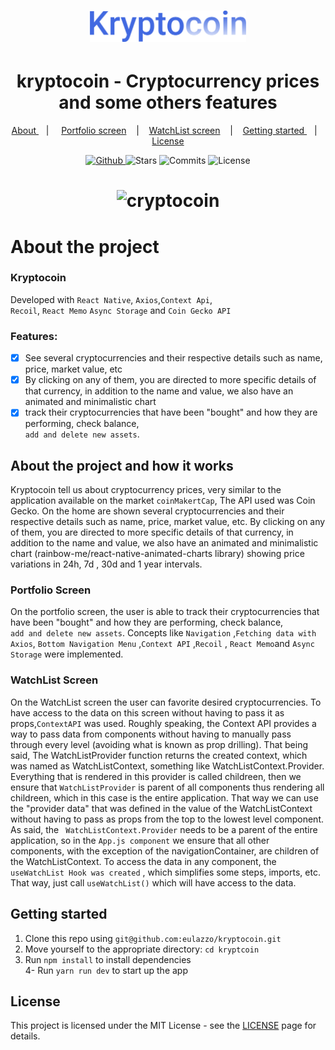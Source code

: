 <h1 align="center">
   <img alt="kryptocoin" src="github/logo.svg" width="250px"  />
</h1>
  
<div align="center">
  <h1>kryptocoin - Cryptocurrency prices and some others features</h1>
</div>

<p align="center" >
  <a href="#about-the-project-and-how-it-works"> About </a> &nbsp;&nbsp;&nbsp;| &nbsp;&nbsp;&nbsp;
  <a href="#portfolio-screen">Portfolio screen</a> &nbsp;&nbsp;&nbsp;|&nbsp;&nbsp;&nbsp;
  <a href="#watchlist-screen">WatchList screen</a> &nbsp;&nbsp;&nbsp;|&nbsp;&nbsp;&nbsp;
  <a href="#getting-started"> Getting started </a> &nbsp;&nbsp;&nbsp;|&nbsp;&nbsp;&nbsp;
  <a href="#license">License</a>
</p>

<p align="center">
  <a href="https://github.com/eulazzo" target="_blank">
    <img src="https://img.shields.io/static/v1?label=author&message=eulazzo&color=000&labelColor=16c784" alt="Github"> 
  </a>
    <img src="https://img.shields.io/github/stars/eulazzo/kryptocoin?color=000&labelColor=16c784" alt="Stars">
  <img src="https://img.shields.io/github/last-commit/eulazzo/kryptocoin?color=000&labelColor=16c784" alt="Commits">
  <img src="https://img.shields.io/static/v1?label=license&message=MIT&color=000&labelColor=16c784" alt="License">
</p>


<h1 align="center">
   <img alt="cryptocoin" src="github/crypto.gif" width="250px" />
</h1>


# About the project

### Kryptocoin
<p>Developed with <code>React Native</code>, <code>Axios</code>,<code>Context Api</code>,</br><code>Recoil</code>, <code>React Memo</code> <code>Async Storage</code>  and  <code>Coin Gecko API</code></p></p> 

### Features:
- [X] See several cryptocurrencies and their respective details such as name, price, market value, etc
- [X] By clicking on any of them, you are directed to more specific details of that currency, in addition to the name and value, we also have an animated and minimalistic chart
- [X] track their cryptocurrencies that have been "bought" and how they are performing, check balance,</br> <code>add and delete new assets</code>.
 
## About the project and how it works

<p>

  Kryptocoin tell us about cryptocurrency prices, very similar to the application available on the market `coinMakertCap`, The API used was Coin Gecko. On the home are shown several cryptocurrencies and their respective details such as name, price, market value, etc. By clicking on any of them, you are directed to more specific details of that currency, in addition to the name and value, we also have an animated and minimalistic chart (rainbow-me/react-native-animated-charts library) showing price variations in 24h, 7d , 30d and 1 year intervals.
</p>
   
### Portfolio Screen
<p>
On the portfolio screen, the user is able to track their cryptocurrencies that have been "bought" and how they are performing, check balance,</br> <code>add and delete new assets</code>. Concepts like  <code>Navigation</code> ,<code>Fetching data with Axios</code>, <code>Bottom Navigation Menu</code> ,<code>Context API</code>  ,<code>Recoil</code>   , <code>React Memo</code>and <code>Async Storage</code> were implemented.
</p>
   
### WatchList Screen
<p>
On the WatchList screen the user can favorite desired cryptocurrencies.
To have access to the data on this screen without having to pass it as props,<code>ContextAPI</code> was used. Roughly speaking, the Context API provides a way to pass data from components without having to manually pass through every level (avoiding what is known as prop drilling). That being said,  The WatchListProvider function returns the created context, which was named as WatchListContext, something like WatchListContext.Provider.
  Everything that is rendered in this provider is called childreen, then we ensure that <code>WatchListProvider</code>  is parent of all components thus rendering all childreen, which in this case is the entire application. That way we can use the "provider data" that was defined in the value of the WatchListContext without having to pass as props from the top to the lowest level component. As said, the <code> WatchListContext.Provider</code> needs to be a parent of the entire application, so in the <code>App.js component</code> we ensure that all other components, with the exception of the navigationContainer, are children of the WatchListContext. To access the data in any component, the <code>useWatchList Hook was created</code>  , which simplifies some steps, imports, etc. That way, just call  <code>useWatchList()</code>  which will have access to the data.
<p/>
  
</p>

## Getting started

1. Clone this repo using `git@github.com:eulazzo/kryptocoin.git`
2. Move yourself to the appropriate directory: `cd kryptcoin`
3. Run `npm install` to install dependencies </br>
4- Run `yarn run dev` to start up the app  

 
## License

This project is licensed under the MIT License - see the [LICENSE](https://opensource.org/licenses/MIT) page for details.


